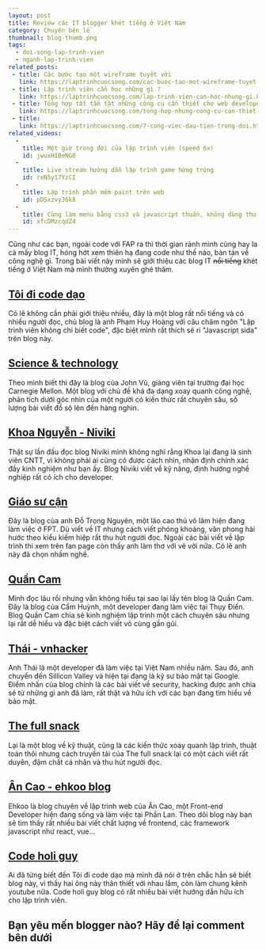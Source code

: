 ```yaml
---
layout: post
title: Review các IT blogger khét tiếng ở Việt Nam
category: Chuyện bên lề
thumbnail: blog-thumb.png
tags:
  - doi-song-lap-trinh-vien
  - nganh-lap-trinh-vien
related_posts:
 - title: Các bước tạo một wireframe tuyệt vời
   link: https://laptrinhcuocsong.com/cac-buoc-tao-mot-wireframe-tuyet-voi.html
 - title: Lập trình viên cần học những gì ?
   link: https://laptrinhcuocsong.com/lap-trinh-vien-can-hoc-nhung-gi.html
 - title: Tổng hợp tất tần tật những công cụ cần thiết cho web developer
   link: https://laptrinhcuocsong.com/tong-hop-nhung-cong-cu-can-thiet-cho-web-developer.html
 - title:
   link: https://laptrinhcuocsong.com/7-cong-viec-dau-tien-trong-doi.html
related_videos:
  - 
    title: Một giờ trong đời của lập trình viên (speed 6x)
    id: jwuxH1BeNG0
  -
    title: Live stream hướng dẫn lập trình game hứng trứng
    id: reN5y17YzCI
  -
    title: Lập trình phần mềm paint trên web
    id: pDSxzvyJ6k8
  -
    title: Cùng làm menu bằng css3 và javascript thuần, không dùng thư viện
    id: xfcDMzcqdZ4
---
```


Cũng như các bạn, ngoài code với FAP ra thì thời gian rảnh mình cũng hay la cà mấy blog IT, hóng hớt xem thiên hạ đang code như thế nào, bàn tán về công nghệ gì. Trong bài viết này mình sẽ giới thiệu các blog IT ~~nổi tiếng~~ khét tiếng ở Việt Nam mà mình thường xuyên ghé thăm.

<h2><a href="https://toidicodedao.com/" target="_blank">Tôi đi code dạo</a></h2>

Có lẽ không cần phải giới thiệu nhiều, đây là một blog rất nổi tiếng và có nhiều người đọc, chủ blog là anh Phạm Huy Hoàng với câu châm ngôn "Lập trình viên không chỉ biết code", đặc biệt mình rất thích sê ri "Javascript sida" trên blog này.

<h2><a href="http://science-technology.vn" target="_blank">Science & technology</a></h2>

Theo mình biết thì đây là blog của John Vũ, giảng viên tại trường đại học Carnegie Mellon. Một blog với chủ đề khá đa dạng xoay quanh công nghệ, phân tích dưới góc nhìn của một người có kiến thức rất chuyên sâu, số lượng bài viết đồ sộ lên đến hàng nghìn.

<h2><a href="https://niviki.com/" target="_blank">Khoa Nguyễn - Niviki</a></h2>

Thật sự lần đầu đọc blog Niviki mình không nghĩ rằng Khoa lại đang là sinh viên CNTT, vì không phải ai cũng có được cách nhìn, nhận định chính xác đầy kinh nghiệm như bạn ấy. Blog Niviki viết về kỹ năng, định hướng nghề nghiệp rất có ích cho developer.

<h2><a href="http://www.giaosucan.com/" target="_blank">Giáo sư cận</a></h2>

Đây là blog của anh Đỗ Trọng Nguyên, một lão cao thủ võ lâm hiện đang làm việc ở FPT. Dù viết về IT nhưng cách viết phóng khoáng, văn phong hài hước theo kiểu kiếm hiệp rất thu hút người đọc. Ngoài các bài viết về lập trình thì xem trên fan page còn thấy anh làm thơ với vẽ vời nữa. Có lẽ anh này đã chọn nhầm nghề.

<h2><a href="https://quan-cam.com/" target="_blank">Quần Cam</a></h2>

Mình đọc lâu rồi nhưng vẫn không hiểu tại sao lại lấy tên blog là Quần Cam. Đây là blog của Cẩm Huỳnh, một developer đang làm việc tại Thụy Điển. Blog Quần Cam chia sẻ kinh nghiệm lập trình một cách chuyên sâu nhưng lại rất dễ hiểu và đặc biệt cách viết vô cùng gần gũi.

<h2><a href="https://vnhacker.blogspot.com/" target="_blank">Thái - vnhacker</a></h2>

Anh Thái là một developer đã làm việc tại Việt Nam nhiều năm. Sau đó, anh chuyển đến Sillicon Valley và hiện tại đang là kỹ sư bảo mật tại Google. Điểm nhấn của blog chính là các bài viết về security, hacking được anh chia sẻ từ những gì anh đã làm, rất thật và hữu ích với các bạn đang tìm hiểu về bảo mật.

<h2><a href="https://thefullsnack.com/" target="_blank">The full snack</a></h2>

Lại là một blog về kỹ thuật, cũng là các kiến thức xoay quanh lập trình, thuật toán thôi nhưng cách truyền tải của The full snack lại có một cách viết rất duyên, đậm chất cá nhân và thu hút người đọc.

<h2><a href="https://ehkoo.com/" target="_blank">Ân Cao - ehkoo blog</a></h2>

Ehkoo là blog chuyên về lập trình web của Ân Cao, một Front-end Developer hiện đang sống và làm việc tại Phần Lan. Theo dõi blog này bạn sẽ tìm thấy rất nhiều bài viết chất lượng về frontend, các framework javascript như react, vue...

<h2><a href="https://codeaholicguy.com/" target="_blank">Code holi guy</a></h2>

Ai đã từng biết đến Tôi đi code dạo mà mình đã nói ở trên chắc hẳn sẽ biết blog này, vì thấy hai ông này thân thiết với nhau lắm, còn làm chung kênh youtube nữa. Code holi guy blog có rất nhiều bài viết hướng dẫn hữu ích cho lập trình viên.

## Bạn yêu mến blogger nào? Hãy để lại comment bên dưới

